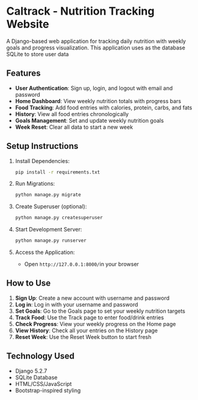 # Caltrack - Nutrition Tracking Website

A Django-based web application for tracking daily nutrition with weekly goals and progress visualization.
This application uses as the database SQLite to store user data

## Features

- **User Authentication**: Sign up, login, and logout with email and password
- **Home Dashboard**: View weekly nutrition totals with progress bars
- **Food Tracking**: Add food entries with calories, protein, carbs, and fats
- **History**: View all food entries chronologically
- **Goals Management**: Set and update weekly nutrition goals
- **Week Reset**: Clear all data to start a new week

## Setup Instructions

1. Install Dependencies:
   ```bash
   pip install -r requirements.txt
   ```

2. Run Migrations:
   ```bash
   python manage.py migrate
   ```

4. Create Superuser (optional):
   ```bash
   python manage.py createsuperuser
   ```

4. Start Development Server:
   ```bash
   python manage.py runserver
   ```

6. Access the Application:
   - Open `http://127.0.0.1:8000/`in your browser


## How to Use

1. **Sign Up**: Create a new account with username and password
2. **Log in**: Log in with your username and password
3. **Set Goals**: Go to the Goals page to set your weekly nutrition targets
4. **Track Food**: Use the Track page to enter food/drink entries
5. **Check Progress**: View your weekly progress on the Home page
6. **View History**: Check all your entries on the History page
7. **Reset Week**: Use the Reset Week button to start fresh


## Technology Used

- Django 5.2.7
- SQLite Database
- HTML/CSS/JavaScript
- Bootstrap-inspired styling
